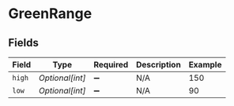 # GreenRange


## Fields

| Field              | Type               | Required           | Description        | Example            |
| ------------------ | ------------------ | ------------------ | ------------------ | ------------------ |
| `high`             | *Optional[int]*    | :heavy_minus_sign: | N/A                | 150                |
| `low`              | *Optional[int]*    | :heavy_minus_sign: | N/A                | 90                 |